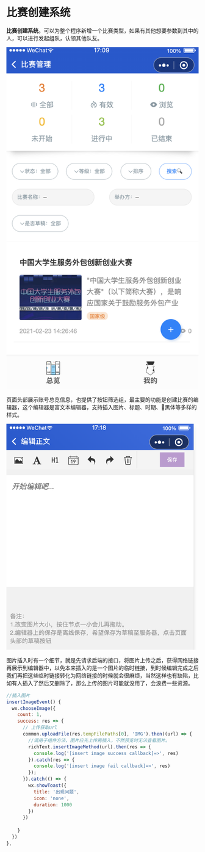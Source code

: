 # 比赛创建系统

**比赛创建系统**。可以为整个程序新增一个比赛类型，如果有其他想要参数到其中的人，可以进行发起组队，认领其他队友。

![](../../.gitbook/assets/image%20%2841%29.png)

页面头部展示账号总览信息，也提供了按钮筛选组，最主要的功能是创建比赛的编辑器，这个编辑器是富文本编辑器，支持插入图片、标题、时期、黑体等多样的样式。

![&#x7F16;&#x8F91;&#x5668;](../../.gitbook/assets/image%20%2846%29.png)

图片插入时有一个细节，就是先请求后端的接口，将图片上传之后，获得网络链接再展示到编辑器中，以免本来插入的是一个图片的临时链接，到时候编辑完成之后我们再把这些临时链接转化为网络链接的时候就会很麻烦，当然这样也有缺陷，比如有人插入了然后又删除了，那么上传的图片可能就没用了，会浪费一些资源。

```javascript
//插入图片
insertImageEvent() {
  wx.chooseImage({
    count: 1,
    success: res => {
      // 上传获取url
      common.uploadFile(res.tempFilePaths[0], 'IMG').then((url) => {
        //调用子组件方法，图片应先上传再插入，不然预览时无法查看图片。
        richText.insertImageMethod(url).then(res => {
          console.log('[insert image success callback]=>', res)
        }).catch(res => {
          console.log('[insert image fail callback]=>', res)
        });
      }).catch(() => {
        wx.showToast({
          title: '出现问题',
          icon: 'none',
          duration: 1000
        })
      })

    }
  })
},
```

